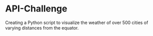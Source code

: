 # API-Challenge
Creating a Python script to visualize the weather of over 500 cities of varying distances from the equator. 
